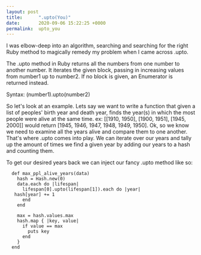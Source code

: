 ```yaml
---
layout: post
title:      ".upto(You)"
date:       2020-09-06 15:22:25 +0000
permalink:  upto_you
---
```



I was elbow-deep into an algorithm, searching and searching for the right Ruby method to magically remedy my problem when I came across .upto.

The .upto method in Ruby returns all the numbers from one number to another number. It iterates the given block, passing in increasing values from number1 up to number2. If no block is given, an Enumerator is returned instead.

Syntax: (number1).upto(number2)

So let's look at an example. Lets say we want to write a function that given a list of peoples' birth year and death year, finds the year(s) in which the most people were alive at the same time. ex: [[1910, 1950], [1900, 1951], [1945, 2000]] would return [1945, 1946, 1947, 1948, 1949, 1950]. Ok, so we know we need to examine all the years alive and compare them to one another. That's where .upto comes into play. We can iterate over our years and tally up the amount of times we find a given year by adding our years to a hash and counting them.

To get our desired years back we can inject our fancy .upto method like so:

```
  def max_ppl_alive_years(data)
    hash = Hash.new(0)
    data.each do |lifespan|
      lifespan[0].upto(lifespan[1]).each do |year|
   hash[year] += 1
      end
    end

    max = hash.values.max
    hash.map { |key, value| 
      if value == max
        puts key
      end
    }
  end

```


